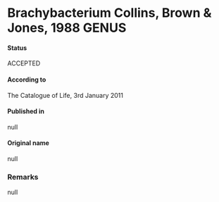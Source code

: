 # Brachybacterium Collins, Brown & Jones, 1988 GENUS

#### Status
ACCEPTED

#### According to
The Catalogue of Life, 3rd January 2011

#### Published in
null

#### Original name
null

### Remarks
null